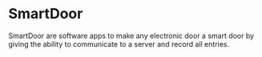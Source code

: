 # SmartDoor
SmartDoor are software apps to make any electronic door a smart door by giving the ability to communicate to a server and record all entries.
